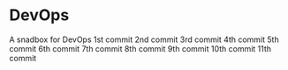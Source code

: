 # DevOps
A snadbox for DevOps
1st commit
2nd commit
3rd commit
4th commit
5th commit
6th commit
7th commit
8th commit
9th commit
10th commit
11th commit
